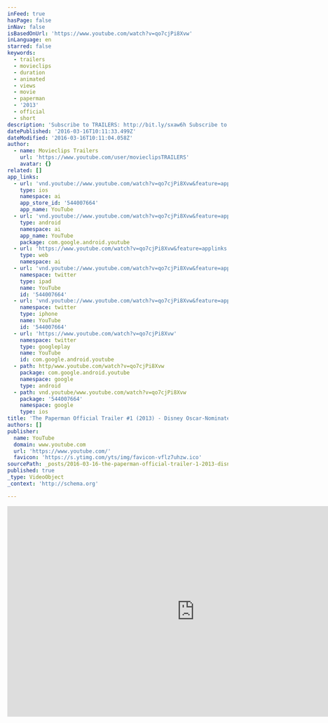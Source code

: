 ```yaml
---
inFeed: true
hasPage: false
inNav: false
isBasedOnUrl: 'https://www.youtube.com/watch?v=qo7cjPi8Xvw'
inLanguage: en
starred: false
keywords:
  - trailers
  - movieclips
  - duration
  - animated
  - views
  - movie
  - paperman
  - '2013'
  - official
  - short
description: 'Subscribe to TRAILERS: http://bit.ly/sxaw6h Subscribe to COMING SOON: http://bit.ly/H2vZUn Like us on FACEBOOK: http://goo.gl/dHs73 The Paperman Official Trailer #1 (2013) - Disney Oscar-Nominated Animated Short HD Paperman, Oscar®-nominated for Best Short Film (Animated), will be available to own when Wreck-It Ralph is released on Blu-ray Combo Pack March 5.'
datePublished: '2016-03-16T10:11:33.499Z'
dateModified: '2016-03-16T10:11:04.058Z'
author:
  - name: Movieclips Trailers
    url: 'https://www.youtube.com/user/movieclipsTRAILERS'
    avatar: {}
related: []
app_links:
  - url: 'vnd.youtube://www.youtube.com/watch?v=qo7cjPi8Xvw&feature=applinks'
    type: ios
    namespace: ai
    app_store_id: '544007664'
    app_name: YouTube
  - url: 'vnd.youtube://www.youtube.com/watch?v=qo7cjPi8Xvw&feature=applinks'
    type: android
    namespace: ai
    app_name: YouTube
    package: com.google.android.youtube
  - url: 'https://www.youtube.com/watch?v=qo7cjPi8Xvw&feature=applinks'
    type: web
    namespace: ai
  - url: 'vnd.youtube://www.youtube.com/watch?v=qo7cjPi8Xvw&feature=applinks'
    namespace: twitter
    type: ipad
    name: YouTube
    id: '544007664'
  - url: 'vnd.youtube://www.youtube.com/watch?v=qo7cjPi8Xvw&feature=applinks'
    namespace: twitter
    type: iphone
    name: YouTube
    id: '544007664'
  - url: 'https://www.youtube.com/watch?v=qo7cjPi8Xvw'
    namespace: twitter
    type: googleplay
    name: YouTube
    id: com.google.android.youtube
  - path: http/www.youtube.com/watch?v=qo7cjPi8Xvw
    package: com.google.android.youtube
    namespace: google
    type: android
  - path: vnd.youtube/www.youtube.com/watch?v=qo7cjPi8Xvw
    package: '544007664'
    namespace: google
    type: ios
title: 'The Paperman Official Trailer #1 (2013) - Disney Oscar-Nominated Animated Short HD'
authors: []
publisher:
  name: YouTube
  domain: www.youtube.com
  url: 'https://www.youtube.com/'
  favicon: 'https://s.ytimg.com/yts/img/favicon-vflz7uhzw.ico'
sourcePath: _posts/2016-03-16-the-paperman-official-trailer-1-2013-disney-oscar-nomin.md
published: true
_type: VideoObject
_context: 'http://schema.org'

---
```

<iframe src="https://cdn.embedly.com/widgets/media.html?src=https%3A%2F%2Fwww.youtube.com%2Fembed%2Fqo7cjPi8Xvw%3Ffeature%3Doembed&amp;url=https%3A%2F%2Fwww.youtube.com%2Fwatch%3Fv%3Dqo7cjPi8Xvw&amp;image=https%3A%2F%2Fi.ytimg.com%2Fvi%2Fqo7cjPi8Xvw%2Fhqdefault.jpg&amp;key=b7d04c9b404c499eba89ee7072e1c4f7&amp;type=text%2Fhtml&amp;schema=youtube" width="854" height="480" scrolling="no" frameborder="0" allowfullscreen="allowfullscreen" style=""></iframe>